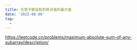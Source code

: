 ```yaml
---
title: 任意子数组和的绝对值的最大值
date: '2023-08-08'
tag:
  - 
---
```

<https://leetcode.cn/problems/maximum-absolute-sum-of-any-subarray/description/>
